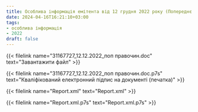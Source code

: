```yaml
---
title: Особлива інформація емітента від 12 грудня 2022 року (Попереднє надання згоди на вчинення значних правочинів)
date: 2024-04-16T16:21:10+03:00
tags:
- особлива інформація
- 2022
draft: false
---
```


{{< filelink name="31167727_12.12.2022_поп правочин.doc" text="Завантажити файл" >}}

{{< filelink name="31167727_12.12.2022_поп правочин.doc.p7s" text="Кваліфікований електронний підпис на документі (печатка)" >}}

{{< filelink name="Report.xml" text="Report.xml" >}}

{{< filelink name="Report.xml.p7s" text="Report.xml.p7s" >}}